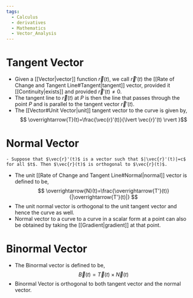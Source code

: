 ```yaml
---
tags:
  - Calculus
  - derivatives
  - Mathematics
  - Vector_Analysis
---
```

# Tangent Vector 
- Given a [[Vector|vector]] function $\vec{r}(t)$, we call $\vec{r}'(t)$ the [[Rate of Change and Tangent Line#Tangent|tangent]] vector, provided it [[Continuity|exists]] and provided $\vec{r}'(t)\neq 0$.
- The tangent line to $\vec{r}(t)$ at $P$ is then the line that passes through the point $P$ and is parallel to the tangent vector $\vec{r}'(t)$.
- The [[Vector#Unit Vector|unit]] tangent vector to the curve is given by,$$
\overrightarrow{T}(t)=\frac{\vec{r}'(t)}{\lvert \vec{r}'(t) \rvert }$$
# Normal Vector 
	- Suppose that $\vec{r}'(t)$ is a vector such that $|\vec{r}'(t)|=c$ for all $t$. Then $\vec{r}(t)$ is orthogonal to $\vec{r}(t)$.
- The unit [[Rate of Change and Tangent Line#Normal|normal]] vector is defined to be,$$
\overrightarrow{N}(t)=\frac{\overrightarrow{T'}(t)}{|\overrightarrow{T'}(t)|}
$$
- The unit normal vector is orthogonal to the unit tangent vector and hence the curve as well.
- Normal vector to a curve to a curve in a scalar form at a point can also be obtained by taking the [[Gradient|gradient]] at that point. 
# Binormal Vector 
- The Binormal vector is defined to be,$$
\overrightarrow{B}(t)=\overrightarrow{T}(t)\times \overrightarrow{N}(t)
$$
- Binormal Vector is orthogonal to both tangent vector and the normal vector.
